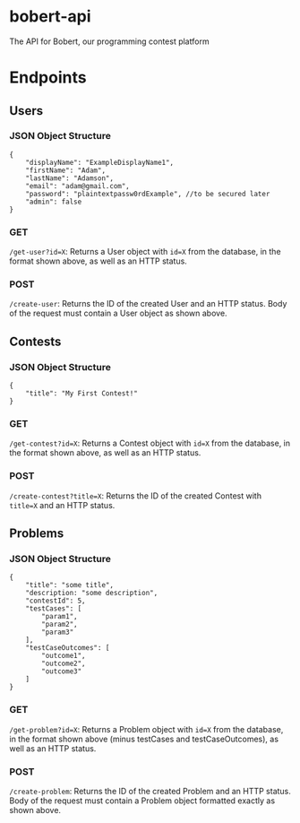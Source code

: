 # bobert-api
The API for Bobert, our programming contest platform

# Endpoints

## Users

### JSON Object Structure

```
{
	"displayName": "ExampleDisplayName1",
	"firstName": "Adam",
	"lastName": "Adamson",
	"email": "adam@gmail.com",
	"password": "plaintextpassw0rdExample", //to be secured later
	"admin": false
}
```

### GET

`/get-user?id=X`: Returns a User object with `id=X` from the database, in the format shown above, as well as an HTTP status.

### POST

`/create-user`: Returns the ID of the created User and an HTTP status. Body of the request must contain a User object as shown above.

## Contests

### JSON Object Structure

```
{
	"title": "My First Contest!"
}
```

### GET

`/get-contest?id=X`: Returns a Contest object with `id=X` from the database, in the format shown above, as well as an HTTP status.

### POST

`/create-contest?title=X`: Returns the ID of the created Contest with `title=X` and an HTTP status.

## Problems

### JSON Object Structure

```
{
	"title": "some title",
	"description: "some description",
	"contestId": 5,
	"testCases": [
		"param1",
		"param2",
		"param3"
	],
	"testCaseOutcomes": [
		"outcome1",
		"outcome2",
		"outcome3"
	]
}
```

### GET

`/get-problem?id=X`: Returns a Problem object with `id=X` from the database, in the format shown above (minus testCases and testCaseOutcomes), as well as an HTTP status.

### POST

`/create-problem`: Returns the ID of the created Problem and an HTTP status. Body of the request must contain a Problem object formatted exactly as shown above.
